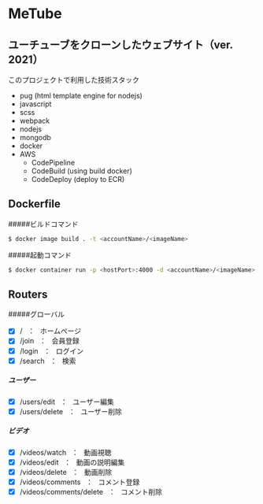 # MeTube

## ユーチューブをクローンしたウェブサイト（ver. 2021）

このプロジェクトで利用した技術スタック

- pug (html template engine for nodejs)
- javascript
- scss
- webpack
- nodejs
- mongodb
- docker
- AWS
  - CodePipeline
  - CodeBuild (using build docker)
  - CodeDeploy (deploy to ECR)

## Dockerfile

#####ビルドコマンド

```bash
$ docker image build . -t <accountName>/<imageName>
```

#####起動コマンド

```bash
$ docker container run -p <hostPort>:4000 -d <accountName>/<imageName>
```

## Routers

#####グローバル

- [x] / &ensp;：&ensp; ホームページ
- [x] /join &ensp;：&ensp; 会員登録
- [x] /login &ensp;：&ensp; ログイン
- [x] /search &ensp;：&ensp; 検索

##### ユーザー

- [x] /users/edit &ensp;：&ensp; ユーザー編集
- [x] /users/delete &ensp;：&ensp; ユーザー削除

##### ビデオ

- [x] /videos/watch &ensp;：&ensp; 動画視聴
- [x] /videos/edit &ensp;：&ensp; 動画の説明編集
- [x] /videos/delete &ensp;：&ensp; 動画削除
- [x] /videos/comments &ensp;：&ensp; コメント登録
- [x] /videos/comments/delete &ensp;：&ensp; コメント削除
